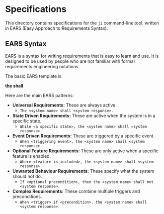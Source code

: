 # Specifications

This directory contains specifications for the `ji` command-line tool, written in EARS (Easy Approach to Requirements Syntax).

## EARS Syntax

EARS is a syntax for writing requirements that is easy to learn and use. It is designed to be used by people who are not familiar with formal requirements engineering notations.

The basic EARS template is:

**<optional precondition> <optional trigger> the <system name> shall <system response>**

Here are the main EARS patterns:

*   **Universal Requirements:** These are always active.
    *   `The <system name> shall <system response>.`
*   **State Driven Requirements:** These are active when the system is in a specific state.
    *   `While <a specific state>, the <system name> shall <system response>.`
*   **Event Driven Requirements:** These are triggered by a specific event.
    *   `When <triggering event>, the <system name> shall <system response>.`
*   **Optional Feature Requirements:** These are only active when a specific feature is enabled.
    *   `Where <feature is included>, the <system name> shall <system response>.`
*   **Unwanted Behaviour Requirements:** These specify what the system should not do.
    *   `If <optional precondition>, then the <system name> shall not <system response>.`
*   **Complex Requirements:** These combine multiple triggers and preconditions.
    *   `When <trigger> if <precondition>, the <system name> shall <system response>.`

